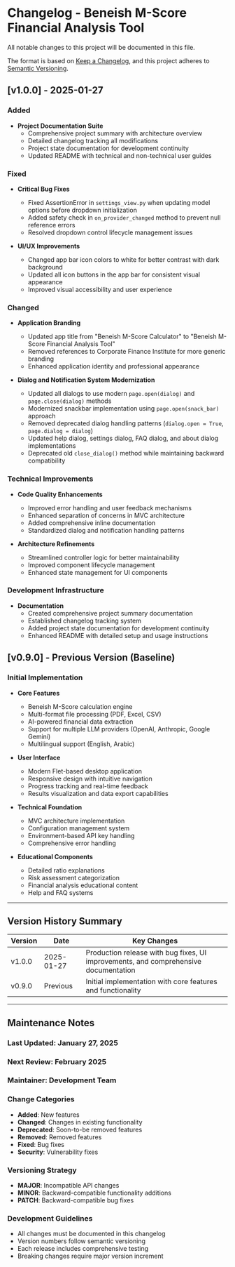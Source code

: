 # Changelog - Beneish M-Score Financial Analysis Tool

All notable changes to this project will be documented in this file.

The format is based on [Keep a Changelog](https://keepachangelog.com/en/1.0.0/),
and this project adheres to [Semantic Versioning](https://semver.org/spec/v2.0.0.html).

## [v1.0.0] - 2025-01-27

### Added
- **Project Documentation Suite**
  - Comprehensive project summary with architecture overview
  - Detailed changelog tracking all modifications
  - Project state documentation for development continuity
  - Updated README with technical and non-technical user guides

### Fixed
- **Critical Bug Fixes**
  - Fixed AssertionError in `settings_view.py` when updating model options before dropdown initialization
  - Added safety check in `on_provider_changed` method to prevent null reference errors
  - Resolved dropdown control lifecycle management issues

- **UI/UX Improvements**
  - Changed app bar icon colors to white for better contrast with dark background
  - Updated all icon buttons in the app bar for consistent visual appearance
  - Improved visual accessibility and user experience

### Changed
- **Application Branding**
  - Updated app title from "Beneish M-Score Calculator" to "Beneish M-Score Financial Analysis Tool"
  - Removed references to Corporate Finance Institute for more generic branding
  - Enhanced application identity and professional appearance

- **Dialog and Notification System Modernization**
  - Updated all dialogs to use modern `page.open(dialog)` and `page.close(dialog)` methods
  - Modernized snackbar implementation using `page.open(snack_bar)` approach
  - Removed deprecated dialog handling patterns (`dialog.open = True`, `page.dialog = dialog`)
  - Updated help dialog, settings dialog, FAQ dialog, and about dialog implementations
  - Deprecated old `close_dialog()` method while maintaining backward compatibility

### Technical Improvements
- **Code Quality Enhancements**
  - Improved error handling and user feedback mechanisms
  - Enhanced separation of concerns in MVC architecture
  - Added comprehensive inline documentation
  - Standardized dialog and notification handling patterns

- **Architecture Refinements**
  - Streamlined controller logic for better maintainability
  - Improved component lifecycle management
  - Enhanced state management for UI components

### Development Infrastructure
- **Documentation**
  - Created comprehensive project summary documentation
  - Established changelog tracking system
  - Added project state documentation for development continuity
  - Enhanced README with detailed setup and usage instructions

## [v0.9.0] - Previous Version (Baseline)

### Initial Implementation
- **Core Features**
  - Beneish M-Score calculation engine
  - Multi-format file processing (PDF, Excel, CSV)
  - AI-powered financial data extraction
  - Support for multiple LLM providers (OpenAI, Anthropic, Google Gemini)
  - Multilingual support (English, Arabic)

- **User Interface**
  - Modern Flet-based desktop application
  - Responsive design with intuitive navigation
  - Progress tracking and real-time feedback
  - Results visualization and data export capabilities

- **Technical Foundation**
  - MVC architecture implementation
  - Configuration management system
  - Environment-based API key handling
  - Comprehensive error handling

- **Educational Components**
  - Detailed ratio explanations
  - Risk assessment categorization
  - Financial analysis educational content
  - Help and FAQ systems

---

## Version History Summary

| Version | Date | Key Changes |
|---------|------|-------------|
| v1.0.0 | 2025-01-27 | Production release with bug fixes, UI improvements, and comprehensive documentation |
| v0.9.0 | Previous | Initial implementation with core features and functionality |

---

## Maintenance Notes

### Last Updated: January 27, 2025
### Next Review: February 2025
### Maintainer: Development Team

### Change Categories
- **Added**: New features
- **Changed**: Changes in existing functionality
- **Deprecated**: Soon-to-be removed features
- **Removed**: Removed features
- **Fixed**: Bug fixes
- **Security**: Vulnerability fixes

### Versioning Strategy
- **MAJOR**: Incompatible API changes
- **MINOR**: Backward-compatible functionality additions
- **PATCH**: Backward-compatible bug fixes

### Development Guidelines
- All changes must be documented in this changelog
- Version numbers follow semantic versioning
- Each release includes comprehensive testing
- Breaking changes require major version increment